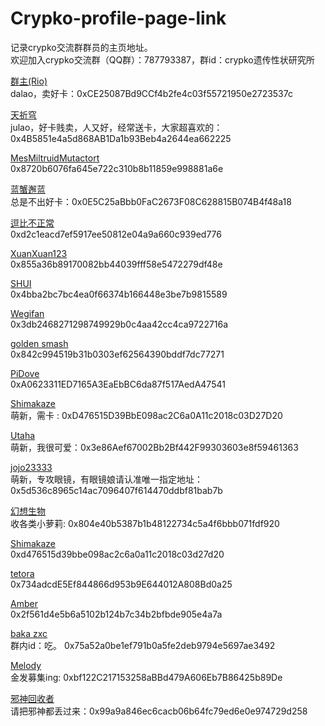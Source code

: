 # Crypko-profile-page-link
记录crypko交流群群员的主页地址。  
欢迎加入crypko交流群（QQ群）：787793387，群id：crypko遗传性状研究所

[群主(Rio)](https://crypko.ai/#/profile/0xCE25087Bd9CCf4b2fe4c03f55721950e2723537c)  
dalao，卖好卡：0xCE25087Bd9CCf4b2fe4c03f55721950e2723537c

[天祈穹](https://crypko.ai/#/profile/0x4B5851e4a5d868AB1Da1b93Beb4a2644ea662225)  
julao，好卡贱卖，人又好，经常送卡，大家超喜欢的：0x4B5851e4a5d868AB1Da1b93Beb4a2644ea662225

[MesMiltruidMutactort](https://crypko.ai/#/profile/0x8720b6076fa645e722c310b8b11859e998881a6e)  
0x8720b6076fa645e722c310b8b11859e998881a6e

[蓝蟹邂蓝](https://crypko.ai/#/profile/0x0E5C25aBbb0FaC2673F08C628815B074B4f48a18)  
总是不出好卡：0x0E5C25aBbb0FaC2673F08C628815B074B4f48a18

[逗比不正常](https://crypko.ai/#/profile/0xd2c1eacd7ef5917ee50812e04a9a660c939ed776)  
0xd2c1eacd7ef5917ee50812e04a9a660c939ed776

[XuanXuan123](https://crypko.ai/#/profile/0x855a36b89170082bb44039fff58e5472279df48e)  
0x855a36b89170082bb44039fff58e5472279df48e

[SHUI](https://crypko.ai/#/profile/0x4bba2bc7bc4ea0f66374b166448e3be7b9815589)  
0x4bba2bc7bc4ea0f66374b166448e3be7b9815589

[Wegifan](https://crypko.ai/#/profile/0x3db2468271298749929b0c4aa42cc4ca9722716a)  
0x3db2468271298749929b0c4aa42cc4ca9722716a

[golden smash](https://crypko.ai/#/profile/0x842c994519b31b0303ef62564390bddf7dc77271)  
0x842c994519b31b0303ef62564390bddf7dc77271

[PiDove](https://crypko.ai/#/profile/0xA0623311ED7165A3EaEbBC6da87f517AedA47541)  
0xA0623311ED7165A3EaEbBC6da87f517AedA47541

[Shimakaze](https://crypko.ai/#/profile/0xD476515D39BbE098ac2C6a0A11c2018c03D27D20)  
萌新，需卡 : 0xD476515D39BbE098ac2C6a0A11c2018c03D27D20

[Utaha](https://crypko.ai/#/profile/0x3e86Aef67002Bb2Bf442F99303603e8f59461363)  
萌新，我很可爱：0x3e86Aef67002Bb2Bf442F99303603e8f59461363

[jojo23333](https://crypko.ai/#/profile/0x5d536c8965c14ac7096407f614470ddbf81bab7b)  
萌新，专攻眼镜，有眼镜娘请认准唯一指定地址：0x5d536c8965c14ac7096407f614470ddbf81bab7b

[幻想生物](https://crypko.ai/#/profile/0x804e40b5387b1b48122734c5a4f6bbb071fdf920)  
收各类小萝莉: 0x804e40b5387b1b48122734c5a4f6bbb071fdf920

[Shimakaze](https://crypko.ai/#/profile/0xd476515d39bbe098ac2c6a0a11c2018c03d27d20)  
0xd476515d39bbe098ac2c6a0a11c2018c03d27d20

[tetora](https://crypko.ai/#/profile/0x734adcdE5Ef844866d953b9E644012A808Bd0a25)  
0x734adcdE5Ef844866d953b9E644012A808Bd0a25

[Amber](https://crypko.ai/#/profile/0x2f561d4e5b6a5102b124b7c34b2bfbde905e4a7a)  
0x2f561d4e5b6a5102b124b7c34b2bfbde905e4a7a

[baka zxc](https://crypko.ai/#/profile/0x75a52a0be1ef791b0a5fe2deb9794e5697ae3492)  
群内id：吃。 0x75a52a0be1ef791b0a5fe2deb9794e5697ae3492

[Melody](https://crypko.ai/#/profile/0xbf122C217153258aBBd479A606Eb7B86425b89De)  
金发募集ing: 0xbf122C217153258aBBd479A606Eb7B86425b89De

[邪神回收者](https://crypko.ai/#/profile/0x99a9a846ec6cacb06b64fc79ed6e0e974729d258)  
请把邪神都丢过来：0x99a9a846ec6cacb06b64fc79ed6e0e974729d258
